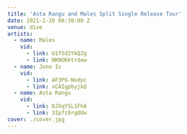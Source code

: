 ```yaml
---
title: 'Asta Rangu and Males Split Single Release Tour'
date: 2021-2-20 08:30:00 Z
venue: dive
artists:
  - name: Males
    vid:
      - link: U1f5d2YkQZg
      - link: NKNOKktrdew
  - name: Juno Is
    vid:
      - link: AF3PG-Nodpc
      - link: xCAIgpbyjkQ
  - name: Asta Rangu
    vid:
      - link: DJXqY5L1FhA
      - link: 3Ip7z9rgOUw
cover: ./cover.jpg
---
```

